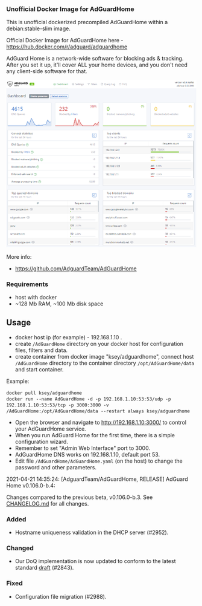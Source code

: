 ### Unofficial Docker Image for AdGuardHome
This is unofficial dockerized precompiled AdGuardHome within a debian:stable-slim image.

Official Docker Image for AdGuardHome here - https://hub.docker.com/r/adguard/adguardhome

AdGuard Home is a network-wide software for blocking ads & tracking. After you set it up, it'll cover ALL your home devices, and you don't need any client-side software for that.

![AdGuardHome](https://raw.githubusercontent.com/MrKsey/AdGuardHome/master/adh.PNG)

More info:
- https://github.com/AdguardTeam/AdGuardHome

### Requirements

* host with docker
* ~128 Mb RAM, ~100 Mb disk space 

## Usage

* docker host ip (for example) - 192.168.1.10 .
* create ```/AdGuardHome``` directory on your docker host for configuration files, filters and data.
* create container from docker image "ksey/adguardhome", connect host ```/AdGuardHome``` directory to the container directory ```/opt/AdGuardHome/data``` and start container.

Example:
```
docker pull ksey/adguardhome
docker run --name AdGuardHome -d -p 192.168.1.10:53:53/udp -p 192.168.1.10:53:53/tcp -p 3000:3000 -v /AdGuardHome:/opt/AdGuardHome/data --restart always ksey/adguardhome
```

* Open the browser and navigate to http://192.168.1.10:3000/ to control your AdGuardHome service.
* When you run AdGuard Home for the first time, there is a simple configuration wizard.
* Remember to set "Admin Web Interface" port to 3000.
* AdGuardHome DNS works on 192.168.1.10, default port 53.
* Edit file ```/AdGuardHome/AdGuardHome.yaml``` (on the host) to change the password and other parameters.





































































































































2021-04-21 14:35:24: [AdguardTeam/AdGuardHome, RELEASE] AdGuard Home v0.106.0-b.4:

Changes compared to the previous beta, v0.106.0-b.3.  See [CHANGELOG.md] for all changes.

### Added

- Hostname uniqueness validation in the DHCP server (#2952).

### Changed

- Our DoQ implementation is now updated to conform to the latest standard [draft][doq-draft-02] (#2843).

### Fixed

- Configuration file migration (#2988).

[CHANGELOG.md]: https://github.com/AdguardTeam/AdGuardHome/tree/v0.106.0-b.4/CHANGELOG.md
[doq-draft-02]: https://tools.ietf.org/html/draft-ietf-dprive-dnsoquic-02
